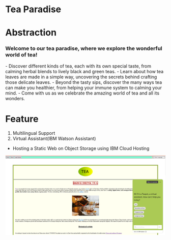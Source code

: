 # Tea Paradise

# Abstraction
<h3>Welcome to our tea paradise, where we explore the wonderful world of tea! </h3>
- Discover different kinds of tea, each with its own special taste, from calming herbal blends to lively black and green teas. 
- Learn about how tea leaves are made in a simple way, uncovering the secrets behind crafting those delicate leaves. 
- Beyond the tasty sips, discover the many ways tea can make you healthier, from helping your immune system to calming your mind. 
- Come with us as we celebrate the amazing world of tea and all its wonders.

# Feature
1.	Multilingual Support
2.	Virtual Assistant(IBM Watson Assistant)

- Hosting a Static Web on Object Storage using IBM Cloud Hosting

<img src="tea_website.png">


